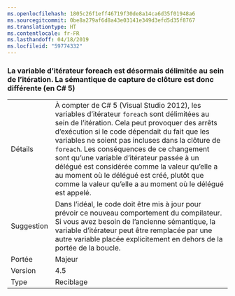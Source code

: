 ```yaml
---
ms.openlocfilehash: 1805c26f1eff46719f30de8a14ca6d35f01948a6
ms.sourcegitcommit: 0be8a279af6d8a43e03141e349d3efd5d35f8767
ms.translationtype: HT
ms.contentlocale: fr-FR
ms.lasthandoff: 04/18/2019
ms.locfileid: "59774332"
---
```

### <a name="foreach-iterator-variable-is-now-scoped-within-the-iteration-so-closure-capturing-semantics-are-different-in-c5"></a>La variable d’itérateur foreach est désormais délimitée au sein de l’itération. La sémantique de capture de clôture est donc différente (en C# 5)

|   |   |
|---|---|
|Détails|À compter de C# 5 (Visual Studio 2012), les variables d’itérateur <code>foreach</code> sont délimitées au sein de l’itération. Cela peut provoquer des arrêts d’exécution si le code dépendait du fait que les variables ne soient pas incluses dans la clôture de <code>foreach</code>. Les conséquences de ce changement sont qu’une variable d’itérateur passée à un délégué est considérée comme la valeur qu’elle a au moment où le délégué est créé, plutôt que comme la valeur qu’elle a au moment où le délégué est appelé.|
|Suggestion|Dans l’idéal, le code doit être mis à jour pour prévoir ce nouveau comportement du compilateur. Si vous avez besoin de l’ancienne sémantique, la variable d’itérateur peut être remplacée par une autre variable placée explicitement en dehors de la portée de la boucle.|
|Portée|Majeur|
|Version|4.5|
|Type|Reciblage|

